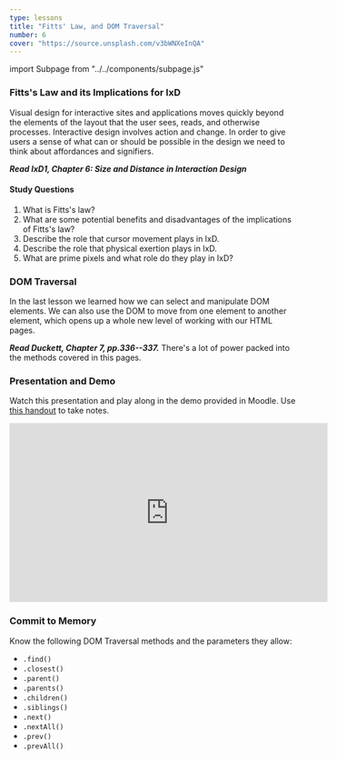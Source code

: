 ```yaml
---
type: lessons
title: "Fitts' Law, and DOM Traversal"
number: 6
cover: "https://source.unsplash.com/v3bWNXeInQA"
---
```

import Subpage from "../../components/subpage.js"

<Subpage slug="fitts-law">

### Fitts's Law and its Implications for IxD

Visual design for interactive sites and applications moves quickly beyond the elements of the layout that the user sees, reads, and otherwise processes. Interactive design involves action and change. In order to give users a sense of what can or should be possible in the design we need to think about affordances and signifiers.

***Read IxD1, Chapter 6: Size and Distance in Interaction Design***

#### Study Questions

1. What is Fitts's law?
2. What are some potential benefits and disadvantages of the implications of Fitts's law?
3. Describe the role that cursor movement plays in IxD.
4. Describe the role that physical exertion plays in IxD.
5. What are prime pixels and what role do they play in IxD?

</Subpage>
<Subpage slug="dom-traversal">

### DOM Traversal

In the last lesson we learned how we can select and manipulate DOM elements. We can also use the DOM to move from one element to another element, which opens up a whole new level of working with our HTML pages.

***Read Duckett, Chapter 7, pp.336--337.*** There's a lot of power packed into the methods covered in this pages.

</Subpage>
<Subpage slug="presentation-and-demo">

### Presentation and Demo

Watch this presentation and play along in the demo provided in Moodle. Use [this handout](/docs/vcd-3650-lesson-6.pdf) to take notes.

<iframe width="560" height="315" src="https://www.youtube.com/embed/lYWozd2lm8w" frameborder="0" allowfullscreen></iframe>

</Subpage>
<Subpage slug="commit-to-memory">

### Commit to Memory

Know the following DOM Traversal methods and the parameters they allow:

* `.find()`
* `.closest()`
* `.parent()`
* `.parents()`
* `.children()`
* `.siblings()`
* `.next()`
* `.nextAll()`
* `.prev()`
* `.prevAll()`

</Subpage>
